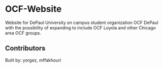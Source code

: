 # OCF-Website
Website for DePaul University on campus student organization OCF DePaul with the possibility of expanding to include OCF Loyola and other Chicago area OCF groups.


## Contributors
Built by: yorgez, mffakhouri
